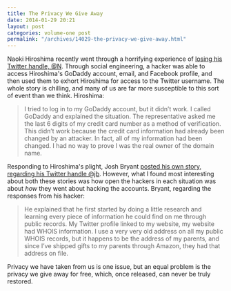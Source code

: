 ```yaml
---
title: The Privacy We Give Away
date: 2014-01-29 20:21
layout: post
categories: volume-one post
permalink: "/archives/14029-the-privacy-we-give-away.html"
---
```



Naoki Hiroshima recently went through a horrifying experience of [losing his Twitter handle, @N](https://medium.com/p/24eb09e026dd). Through social engineering, a hacker was able to access Hiroshima's GoDaddy account, email, and Facebook profile, and then used them to exhort Hiroshima for access to the Twitter username. The whole story is chilling, and many of us are far more susceptible to this sort of event than we think. Hiroshima: 

> I tried to log in to my GoDaddy account, but it didn’t work. I called GoDaddy and explained the situation. The representative asked me the last 6 digits of my credit card number as a method of verification. This didn’t work because the credit card information had already been changed by an attacker. In fact, all of my information had been changed. I had no way to prove I was the real owner of the domain name.

Responding to Hiroshima's plight, Josh Bryant [posted his own story, regarding his Twitter handle @jb](http://d.pr/n/KUMK). However, what I found most interesting about both these stories was how open the hackers in each situation was about _how_ they went about hacking the accounts. Bryant, regarding the responses from his hacker: 

> He explained that he first started by doing a little research and learning every piece of information he could find on me through public records. My Twitter profile linked to my website, my website had WHOIS information. I use a very very old address on all my public WHOIS records, but it happens to be the address of my parents, and since I’ve shipped gifts to my parents through Amazon, they had that address on file.

Privacy we have taken from us is one issue, but an equal problem is the privacy we give away for free, which, once released, can never be truly restored. 
